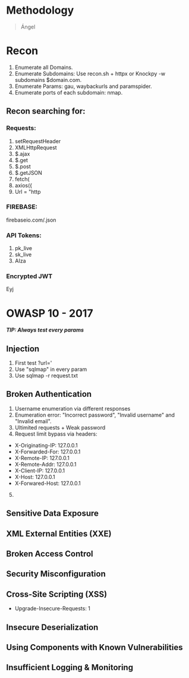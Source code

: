 # Methodology
> Ángel

# Recon
1) Enumerate all Domains.
2) Enumerate Subdomains: Use recon.sh + httpx or Knockpy -w subdomains $domain.com.
3) Enumerate Params: gau, waybackurls and paramspider.
4) Enumerate ports of each subdomain: nmap.

## Recon searching for:

### Requests:
1) setRequestHeader
2) XMLHttpRequest
3) $.ajax 
4) $.get 
5) $.post 
6) $.getJSON 
7) fetch( 
8) axios({ 
9) Url = "http

### FIREBASE:
firebaseio.com/.json

### API Tokens:
1) pk_live
2) sk_live
3) AIza

### Encrypted JWT
Eyj

# OWASP 10 - 2017
##### TIP: Always test every params

## Injection

1) First test ?url='
2) Use "sqlmap" in every param
3) Use sqlmap -r request.txt

## Broken Authentication

1) Username enumeration via different responses
2) Enumeration error: "Incorrect password", "Invalid username" and "Invalid email".
3) Ultimited requests + Weak password 
4) Request limit bypass via headers:
* X-Originating-IP: 127.0.0.1
* X-Forwarded-For: 127.0.0.1
* X-Remote-IP: 127.0.0.1
* X-Remote-Addr: 127.0.0.1
* X-Client-IP: 127.0.0.1
* X-Host: 127.0.0.1
* X-Forwared-Host: 127.0.0.1
5)

## Sensitive Data Exposure
## XML External Entities (XXE)
## Broken Access Control
## Security Misconfiguration
## Cross-Site Scripting (XSS)
* Upgrade-Insecure-Requests: 1
## Insecure Deserialization
## Using Components with Known Vulnerabilities
## Insufficient Logging & Monitoring
